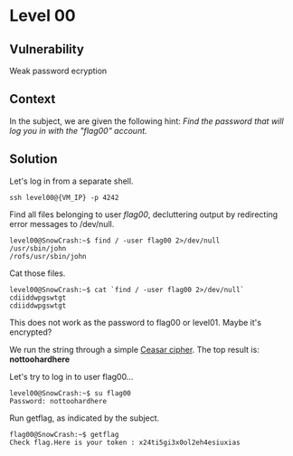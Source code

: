 # Level 00

## Vulnerability

Weak password ecryption

## Context

In the subject, we are given the following hint:
*Find the password that will log you in with the "flag00" account.*

## Solution

Let's log in from a separate shell.
```
ssh level00@{VM_IP} -p 4242
```

Find all files belonging to user *flag00*, decluttering output by redirecting error messages to /dev/null. 
```
level00@SnowCrash:~$ find / -user flag00 2>/dev/null
/usr/sbin/john
/rofs/usr/sbin/john
```

Cat those files.
```
level00@SnowCrash:~$ cat `find / -user flag00 2>/dev/null`
cdiiddwpgswtgt
cdiiddwpgswtgt
```

This does not work as the password to flag00 or level01. Maybe it's encrypted?

We run the string through a simple [Ceasar cipher](https://www.dcode.fr/caesar-cipher). The top result is:
**nottoohardhere**

Let's try to log in to user flag00...
```
level00@SnowCrash:~$ su flag00
Password: nottoohardhere
```

Run getflag, as indicated by the subject.
```
flag00@SnowCrash:~$ getflag
Check flag.Here is your token : x24ti5gi3x0ol2eh4esiuxias
```
